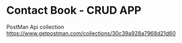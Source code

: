 # Contact Book - CRUD APP

PostMan Api collection https://www.getpostman.com/collections/30c39a928a7968d21d60
